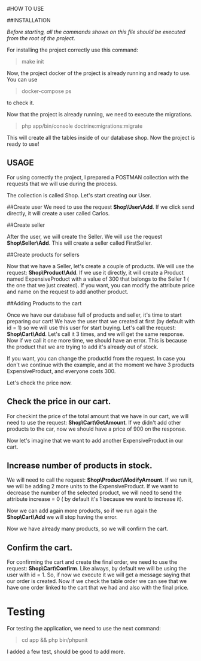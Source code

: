 #HOW TO USE

##INSTALLATION

*Before starting, all the commands shown on this file should be executed from the root of the project*. 

For installing the project correctly use this command: 

> make init

Now, the project docker of the project is already running and ready to use. You can use 
>docker-compose ps

to check it.

Now that the project is already running, we need to execute the migrations.

> php app/bin/console doctrine:migrations:migrate

This will create all the tables inside of our database shop. Now the project is ready to use!

## USAGE

For using correctly the project, I prepared a POSTMAN collection with the requests that we will use during the process.

The collection is called Shop. Let's start creating our User.

##Create user
We need to use the request **Shop\User\Add**. If we click send directly, it will create a user called Carlos.

##Create seller

After the user, we will create the Seller. We will use the request **Shop\Seller\Add**. This will create a seller called
FirstSeller. 

##Create products for sellers

Now that we have a Seller, let's create a couple of products. We will use the request: **Shop\Product\Add**. If we use
it directly, it will create a Product named ExpensiveProduct with a value of 300 that belongs to the Seller 1 ( the one
that we just created). If you want, you can modify the attribute price and name on the request to add another product.

##Adding Products to the cart

Once we have our database full of products and seller, it's time to start preparing our cart! We have the user that we 
created at first (by default with id = 1) so we will use this user for start buying. Let's call the request: 
**Shop\Cart\Add**. Let's call it 3 times, and we will get the same response. Now if we call it one more time, we should
have an error. This is because the product that we are trying to add it's already out of stock.

If you want, you can change the productId from the request. In case you don't we continue with the example, and at the 
moment we have 3 products ExpensiveProduct, and everyone costs 300.

Let's check the price now.

## Check the price in our cart.

For checkint the price of the total amount that we have in our cart, we will need to use the request: 
**Shop\Cart\GetAmount**. If we didn't add other products to the car, now we should have a price of 900 on the response.

Now let's imagine that we want to add another ExpensiveProduct in our cart.

## Increase number of products in stock.

We will need to call the request: **Shop\Product\ModifyAmount**. If we run it, we will be adding 2 more units to the
ExpensiveProduct. If we want to decrease the number of the selected product, we will need to send the attribute
increase = 0 ( by default it's 1 because we want to increase it).

Now we can add again more products, so if we run again the **Shop\Cart\Add** we will stop having the error.

Now we have already many products, so we will confirm the cart.

## Confirm the cart.

For confirming the cart and create the final order, we need to use the request: **Shop\Cart\Confirm**. Like always, by 
default we will be using the user with id = 1. So, if now we execute it we will get a message saying that our order
is created. Now if we check the table order we can see that we have one order linked to the cart that we had and also
with the final price. 


# Testing

For testing the application, we need to use the next command:

> cd app && php bin/phpunit

I added a few test, should be good to add more.
